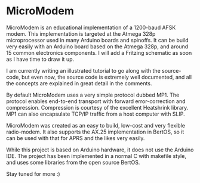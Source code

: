 MicroModem
==========

MicroModem is an educational implementation of a 1200-baud AFSK modem. This implementation is targeted at the Atmega 328p microprocessor used in many Arduino boards and spinoffs. It can be build very easily with an Arduino board based on the Atmega 328p, and around 15 common electronics components. I will add a Fritzing schematic as soon as I have time to draw it up.

I am currently writing an illustrated tutorial to go along with the source-code, but even now, the source code is extremely well documented, and all the concepts are explained in great detail in the comments.

By default MicroModem uses a very simple protocol dubbed MP1. The protocol enables end-to-end transport with forward error-correction and compression. Compression is courtesy of the excellent Heatshrink library. MP1 can also encapsulate TCP/IP traffic from a host computer with SLIP.

MicroModem was created as an easy to build, low-cost and very flexible radio-modem. It also supports the AX.25 implementation in BertOS, so it can be used with that for APRS and the likes very easily.

While this project is based on Arduino hardware, it does not use the Arduino IDE. The project has been implemented in a normal C with makefile style, and uses some libraries from the open source BertOS.

Stay tuned for more :)

